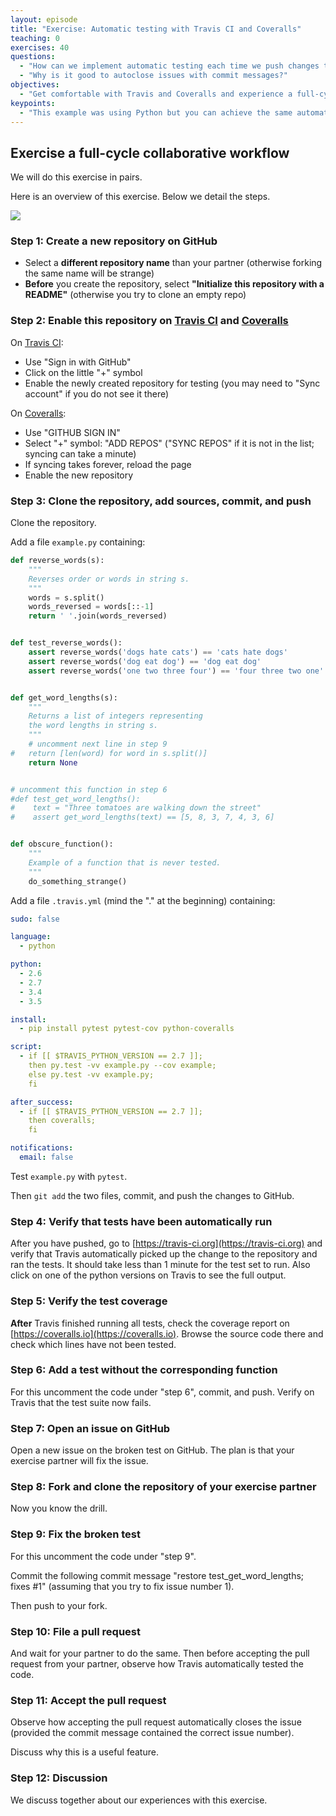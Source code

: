 ```yaml
---
layout: episode
title: "Exercise: Automatic testing with Travis CI and Coveralls"
teaching: 0
exercises: 40
questions:
  - "How can we implement automatic testing each time we push changes to the repository?"
  - "Why is it good to autoclose issues with commit messages?"
objectives:
  - "Get comfortable with Travis and Coveralls and experience a full-cycle collaborative workflow."
keypoints:
  - "This example was using Python but you can achieve the same automation for Fortran or C or C++."
---
```


## Exercise a full-cycle collaborative workflow

We will do this exercise in pairs.

Here is an overview of this exercise. Below we detail the steps.

<img src="{{ site.baseurl }}/img/exercise.svg"/>


### Step 1: Create a new repository on GitHub

- Select a **different repository name** than your partner (otherwise forking the same name will be strange)
- **Before** you create the repository, select **"Initialize this repository with a README"** (otherwise you try to clone an empty repo)


### Step 2: Enable this repository on [Travis CI](https://travis-ci.org) and [Coveralls](https://coveralls.io)

On [Travis CI](https://travis-ci.org):

- Use "Sign in with GitHub"
- Click on the little "+" symbol
- Enable the newly created repository for testing (you may need to "Sync account" if you do not see it there)

On [Coveralls](https://coveralls.io):

- Use "GITHUB SIGN IN"
- Select "+" symbol: "ADD REPOS" ("SYNC REPOS" if it is not in the list; syncing can take a minute)
- If syncing takes forever, reload the page
- Enable the new repository


### Step 3: Clone the repository, add sources, commit, and push

Clone the repository.

Add a file `example.py` containing:

```python
def reverse_words(s):
    """
    Reverses order or words in string s.
    """
    words = s.split()
    words_reversed = words[::-1]
    return ' '.join(words_reversed)


def test_reverse_words():
    assert reverse_words('dogs hate cats') == 'cats hate dogs'
    assert reverse_words('dog eat dog') == 'dog eat dog'
    assert reverse_words('one two three four') == 'four three two one'


def get_word_lengths(s):
    """
    Returns a list of integers representing
    the word lengths in string s.
    """
    # uncomment next line in step 9
#   return [len(word) for word in s.split()]
    return None


# uncomment this function in step 6
#def test_get_word_lengths():
#    text = "Three tomatoes are walking down the street"
#    assert get_word_lengths(text) == [5, 8, 3, 7, 4, 3, 6]


def obscure_function():
    """
    Example of a function that is never tested.
    """
    do_something_strange()
```

Add a file `.travis.yml` (mind the "." at the beginning) containing:

```yaml
sudo: false

language:
  - python

python:
  - 2.6
  - 2.7
  - 3.4
  - 3.5

install:
  - pip install pytest pytest-cov python-coveralls

script:
  - if [[ $TRAVIS_PYTHON_VERSION == 2.7 ]];
    then py.test -vv example.py --cov example;
    else py.test -vv example.py;
    fi

after_success:
  - if [[ $TRAVIS_PYTHON_VERSION == 2.7 ]];
    then coveralls;
    fi

notifications:
  email: false
```

Test `example.py` with `pytest`.

Then `git add` the two files, commit, and push the changes to GitHub.


### Step 4: Verify that tests have been automatically run

After you have pushed, go to [https://travis-ci.org](https://travis-ci.org) and
verify that Travis automatically picked up the change to the repository and ran
the tests.  It should take less than 1 minute for the test set to run.  Also
click on one of the python versions on Travis to see the full output.


### Step 5: Verify the test coverage

**After** Travis finished running all tests, check the coverage report on
[https://coveralls.io](https://coveralls.io).
Browse the source code there and check which lines have not been tested.


### Step 6: Add a test without the corresponding function

For this uncomment the code under "step 6", commit, and push.
Verify on Travis that the test suite now fails.


### Step 7: Open an issue on GitHub

Open a new issue on the broken test on GitHub.
The plan is that your exercise partner will fix the issue.


### Step 8: Fork and clone the repository of your exercise partner

Now you know the drill.


### Step 9: Fix the broken test

For this uncomment the code under "step 9".

Commit the following commit message "restore test_get_word_lengths; fixes #1" (assuming that you try to fix issue number 1).

Then push to your fork.


### Step 10: File a pull request

And wait for your partner to do the same.
Then before accepting the pull request from your partner, observe
how Travis automatically tested the code.


### Step 11: Accept the pull request

Observe how accepting the pull request automatically closes the issue (provided
the commit message contained the correct issue number).

Discuss why this is a useful feature.


### Step 12: Discussion

We discuss together about our experiences with this exercise.

